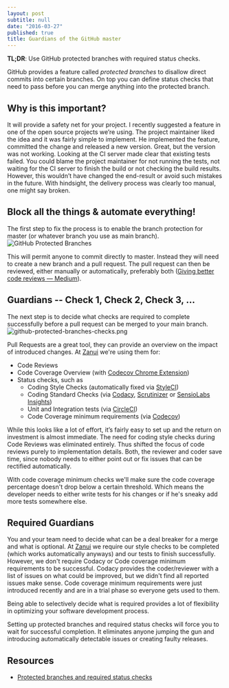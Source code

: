 ```yaml
---
layout: post
subtitle: null
date: "2016-03-27"
published: true
title: Guardians of the GitHub master
---
```


**TL;DR**: Use GitHub protected branches with required status checks.

GitHub provides a feature called *protected branches* to disallow direct commits into certain branches. On top you can define status checks that need to pass before you can merge anything into the protected branch.

## Why is this important?

It will provide a safety net for your project. I recently suggested a feature in one of the open source projects we’re using. The project maintainer liked the idea and it was fairly simple to implement. He implemented the feature, committed the change and released a new version. Great, but the version was not working. Looking at the CI server made clear that existing tests failed. You could blame the project maintainer for not running the tests, not waiting for the CI server to finish the build or not checking the build results. However, this wouldn’t have changed the end-result or avoid such mistakes in the future. With hindsight, the delivery process was clearly too manual, one might say broken.

## Block all the things & automate everything!

The first step to fix the process is to enable the branch protection for master (or whatever branch you use as main branch).
![GitHub Protected Branches]({{site.baseurl}}/img/github-protected-branches-config.png)

This will permit anyone to commit directly to master. Instead they will need to create a new branch and a pull request. The pull request can then be reviewed, either manually or automatically, preferably both ([Giving better code reviews — Medium](https://getpocket.com/a/read/1173023422)).

## Guardians -- Check 1, Check 2, Check 3, ...

The next step is to decide what checks are required to complete successfully before a pull request can be merged to your main branch.
![github-protected-branches-checks.png]({{site.baseurl}}/img/github-protected-branches-checks.png)

Pull Requests are a great tool, they can provide an overview on the impact of introduced changes. At [Zanui](https://www.zanui.com.au/) we're using them for:

* Code Reviews
* Code Coverage Overview (with [Codecov Chrome Extension](https://chrome.google.com/webstore/detail/codecov-extension/keefkhehidemnokodkdkejapdgfjmijf))
* Status checks, such as
  * Coding Style Checks (automatically fixed via [StyleCI](http://styleci.io))
  * Coding Standard Checks (via [Codacy](https://codacy.com/), [Scrutinizer](https://scrutinizer-ci.com) or [SensioLabs Insights](https://insight.sensiolabs.com))
  * Unit and Integration tests (via [CircleCI](https://circleci.com))
  * Code Coverage minimum requirements (via [Codecov](https://codecov.io))

While this looks like a lot of effort, it’s fairly easy to set up and the return on investment is almost immediate. The need for coding style checks during Code Reviews was eliminated entirely. Thus shifted the focus of code reviews purely to implementation details. Both, the reviewer and coder save time, since nobody needs to either point out or fix issues that can be rectified automatically.

With code coverage minimum checks we'll make sure the code coverage percentage doesn't drop below a certain threshold. Which means the developer needs to either write tests for his changes or if he's sneaky add more tests somewhere else.

## Required Guardians

You and your team need to decide what can be a deal breaker for a merge and what is optional. At [Zanui](https://www.zanui.com.au/) we require our style checks to be completed (which works automatically anyways) and our tests to finish successfully. However, we don't require Codacy or Code coverage minimum requirements to be successful. Codacy provides the coder/reviewer with a list of issues on what could be improved, but we didn't find all reported issues make sense. Code coverage minimum requirements were just introduced recently and are in a trial phase so everyone gets used to them.

Being able to selectively decide what is required provides a lot of flexibility in optimizing your software development process.

Setting up protected branches and required status checks will force you to wait for successful completion. It eliminates anyone jumping the gun and introducing automatically detectable issues or creating faulty releases.

## Resources
* [Protected branches and required status checks](https://github.com/blog/2051-protected-branches-and-required-status-checks)
